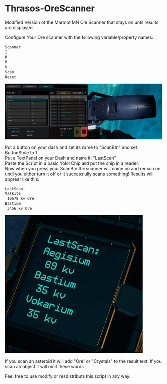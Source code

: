 # Thrasos-OreScanner
Modified Version of the Marmot MN Ore Scanner that stays on until results are displayed.

Configure Your Ore scanner with the following variable/property names:
```
Scanner
I
R
M
V
Scan
Reset
```
![Scanner Properties](./images/ScannerConfig.png)

Put a button on your dash and set its name to "ScanBtn" and set ButtonStyle to 1  
Put a TextPanel on your Dash and name it: "LastScan"  
Paste the Script in a basic Yolol Chip and put the chip in a reader.  
Now when you press your ScanBtn the scanner will come on and remain on until you either turn it off or it successfully scans something!
Results will apprear like this:
```
LastScan:
Valkite
 10678 kv Ore
Bastium
 3456 kv Ore
```
![Scanner Properties](./images/ScanResults.png)

If you scan an asteroid it will add "Ore" or "Crystals" to the result text. If you scan an object it will omit these words.

Feel free to use modify or resdistribute this script in any way.